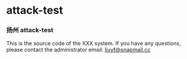 # attack-test

###  扬州 attack-test

This is the source code of the XXX system. If you have any questions, please contact the administrator email: liuyf@snapmail.cc
